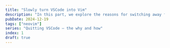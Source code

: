 ```yaml
---
title: "Slowly turn VSCode into Vim"
description: "In this part, we explore the reasons for switching away from VSCode."
pubDate: 2024-12-19 
tags: ["neovim"]
series: "Quitting VSCode — the why and how"
index: 1
draft: true 
---
```

